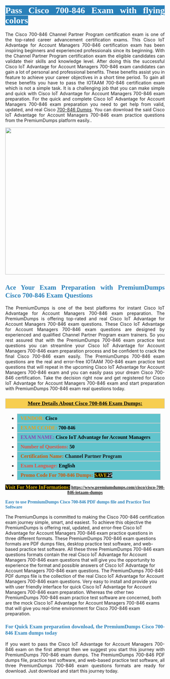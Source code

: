 <h1 style="text-align: justify;"><span style="color:#ffffff;"><span style="font-family:Georgia,serif;"><strong><span style="background-color:#2980b9;">Pass Cisco 700-846 Exam with flying colors</span></strong></span></span></h1>

<p style="text-align: justify;">The Cisco 700-846 Channel Partner Program certification exam is one of the top-rated career advancement certification exams. This Cisco IoT Advantage for Account Managers 700-846 certification exam has been inspiring beginners and experienced professionals since its beginning. With the Channel Partner Program certification exam the eligible candidates can validate their skills and knowledge level. After doing this the successful Cisco IoT Advantage for Account Managers 700-846 exam candidates can gain a lot of personal and professional benefits. These benefits assist you in feature to achieve your career objectives in a short time period. To gain all these benefits you have to pass the IOTAAM 700-846 certification exam which is not a simple task. It is a challenging job that you can make simple and quick with Cisco IoT Advantage for Account Managers 700-846 exam preparation. For the quick and complete Cisco IoT Advantage for Account Managers 700-846 exam preparation you need to get help from valid, updated, and real Cisco <a href="https://www.premiumdumps.com/cisco/cisco-700-846-iotaam-dumps">700-846 Dumps</a>. You can download the said Cisco IoT Advantage for Account Managers 700-846 exam practice questions from the PremiumDumps platform easily..</p>

<p style="text-align: center;"><a href="https://www.premiumdumps.com/cisco/cisco-700-846-iotaam-dumps"><img alt="" src="https://i.imgur.com/KJGzbJ2.jpeg" style="width: 700px; height: 465px;" /></a></p>

<h2 style="text-align: justify;"><span style="color:#2980b9;"><span style="font-family:Georgia,serif;"><strong>Ace Your Exam Preparation with PremiumDumps Cisco 700-846 Exam Questions</strong></span></span></h2>

<p style="text-align: justify;">The PremiumDumps is one of the best platforms for instant Cisco IoT Advantage for Account Managers 700-846 exam preparation. The PremiumDumps is offering top-rated and real Cisco IoT Advantage for Account Managers 700-846 exam questions. These Cisco IoT Advantage for Account Managers 700-846 exam questions are designed by experienced and qualified Channel Partner Program exam trainers. So you rest assured that with the PremiumDumps 700-846 exam practice test questions you can streamline your Cisco IoT Advantage for Account Managers 700-846 exam preparation process and be confident to crack the final Cisco 700-846 exam easily. The PremiumDumps 700-846 exam questions are the real and error-free IOTAAM 700-846 exam practice test questions that will repeat in the upcoming Cisco IoT Advantage for Account Managers 700-846 exam and you can easily pass your dream Cisco 700-846 certification. Take the decision right now and get registered for Cisco IoT Advantage for Account Managers 700-846 exam and start preparation with PremiumDumps 700-846 exam real questions today.</p>

<h3 style="background: #f7ce50; border: 1px solid rgb(204, 204, 204); padding: 5px 10px; text-align: center;"><span style="font-family:Georgia,serif;"><u><u><span style="color:#000000;"><span style="font-size:11pt"><span style="line-height:normal"><b><span style="font-size:13.0pt"><span cambria="">More Details About Cisco 700-846 Exam Dumps:</span></span></b></span></span></span></u></u></span></h3>

<ul>
	<li style="margin:0cm 10pt">
	<div style="background:#61c4cd; border: 1px solid rgb(204, 204, 204); padding: 5px 10px; text-align: justify;"><span style="font-family:Georgia,serif;"><span style="font-size:11pt"><span style="line-height:normal"><b><span style="font-size:12.0pt"><span new="" roman="" times=""><span style="color:#f39c12;">VENDOR:</span> <span style="color:#000000;">Cisco</span></span></span></b></span></span></span></div>
	</li>
	<li style="margin:0cm 10pt">
	<div style="background: #61c4cd; border: 1px solid rgb(204, 204, 204); padding: 5px 10px; text-align: justify;"><span style="font-family:Georgia,serif;"><span style="font-size:11pt"><span style="line-height:normal"><b><span style="font-size:12.0pt"><span new="" roman="" times=""><span style="color:#f39c12;">EXAM CCODE:</span> <span style="color:#000000;">700-846</span></span></span></b></span></span></span></div>
	</li>
	<li style="margin:0cm 10pt">
	<div style="background: #61c4cd; border: 1px solid rgb(204, 204, 204); padding: 5px 10px; text-align: justify;"><span style="font-family:Georgia,serif;"><span style="font-size:11pt"><span style="line-height:normal"><b><span style="font-size:12.0pt"><span new="" roman="" times=""><span style="color:#8e44ad;">EXAM NAME:</span> <span style="color:#000000;">Cisco IoT Advantage for Account Managers</span></span></span></b></span></span></span></div>
	</li>
	<li style="margin:0cm 10pt">
	<div style="background: #61c4cd; border: 1px solid rgb(204, 204, 204); padding: 5px 10px;"><span style="font-family:Georgia,serif;"><span style="font-size:11pt"><span style="line-height:normal"><b><span style="font-size:12.0pt"><span new="" roman="" times=""><span style="color:#e74c3c;">Number of Questions:</span><span style="color:#000000;"><span style="color:#f1c40f;"> </span>50</span></span></span></b></span></span></span></div>
	</li>
	<li style="margin:0cm 10pt">
	<div style="background: #61c4cd; border: 1px solid rgb(204, 204, 204); padding: 5px 10px; text-align: justify;"><span style="font-family:Georgia,serif;"><span style="font-size:11pt"><span style="line-height:normal"><b><span style="font-size:12.0pt"><span new="" roman="" times=""><span style="color:#d35400;">Certification Name:</span> Channel Partner Program</span></span></b></span></span></span></div>
	</li>
	<li style="margin:0cm 10pt">
	<div style="background: #61c4cd; border: 1px solid rgb(204, 204, 204); padding: 5px 10px; text-align: justify;"><span style="font-family:Georgia,serif;"><span style="font-size:11pt"><span style="line-height:normal"><b><span style="font-size:12.0pt"><span new="" roman="" times=""><span style="color:#e74c3c;">Exam Language:</span> <span style="color:#000000;">English</span></span></span></b></span></span></span></div>
	</li>
	<li style="margin:0cm 10pt">
	<div style="background: #61c4cd; border: 1px solid rgb(204, 204, 204); padding: 5px 10px;"><span style="font-family:Georgia,serif;"><span style="font-size:11pt"><span style="line-height:normal"><b><span style="font-size:12.0pt"><span new="" roman="" times=""><span style="color:#d35400;">Promo Code For 700-846 Dumps:</span><span style="color:#f1c40f;"> <span style="background-color:#000000;">SAVE</span></span><span style="color:#ffffff;"><span style="background-color:#000000;">25</span></span></span></span></b></span></span></span></div>
	</li>
</ul>

<p style="text-align: center;"><span style="font-family:Georgia,serif;"><strong><span style="font-size:16px;"><span style="color:#f1c40f;"><span style="background-color:#000000;">Visit For More InFormations:</span></span></span> <a href="https://www.premiumdumps.com/cisco/cisco-700-846-iotaam-dumps">https://www.premiumdumps.com/cisco/cisco-700-846-iotaam-dumps</a></strong></span></p>

<p><span style="color:#2980b9;"><span style="font-family:Georgia,serif;"><strong><strong><strong>Easy to use PremiumDumps Cisco 700-846 PDF dumps file and Practice Test Software</strong></strong></strong></span></span></p>

<p>The PremiumDumps is committed to making the Cisco 700-846 certification exam journey simple, smart, and easiest. To achieve this objective the PremiumDumps is offering real, updated, and error-free Cisco IoT Advantage for Account Managers 700-846 exam practice questions in three different formats. These PremiumDumps 700-846 exam questions formats are PDF dumps files, desktop practice test software, and web-based practice test software. All these three PremiumDumps 700-846 exam questions formats contain the real Cisco IoT Advantage for Account Managers 700-846 exam questions that will give you the opportunity to experience the format and possible answers of Cisco IoT Advantage for Account Managers 700-846 exam questions. The PremiumDumps 700-846 PDF dumps file is the collection of the real Cisco IoT Advantage for Account Managers 700-846 exam questions. Very easy to install and provide you with user friendly interface for quick Cisco IoT Advantage for Account Managers 700-846 exam preparation. Whereas the other two PremiumDumps 700-846 exam practice test software are concerned, both are the mock Cisco IoT Advantage for Account Managers 700-846 exams that will give you real-time environment for Cisco 700-846 exam preparation.</p>

<h3 style="text-align: justify;"><span style="color:#2980b9;"><span style="font-family:Georgia,serif;"><strong><strong><strong>For Quick Exam preparation download, the PremiumDumps Cisco 700-846 Exam dumps today</strong></strong></strong></span></span></h3>

<p style="text-align: justify;">If you want to pass the Cisco IoT Advantage for Account Managers 700-846 exam on the first attempt then we suggest you start this journey with PremiumDumps 700-846 exam dumps. The PremiumDumps 700-846 PDF dumps file, practice test software, and web-based practice test software, all three PremiumDumps 700-846 exam questions formats are ready for download. Just download and start this journey today.</p>
